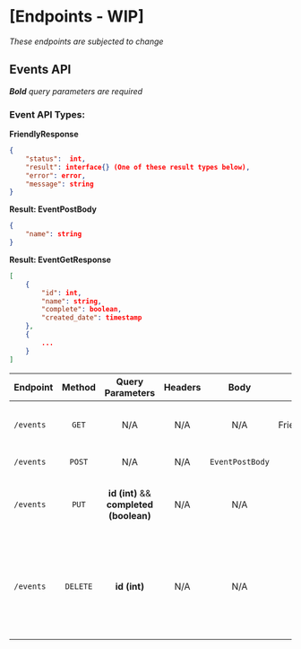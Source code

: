 # [Endpoints - WIP]
_These endpoints are subjected to change_

##  Events API
___Bold__ query parameters are required_

### Event API Types:

__FriendlyResponse__
```JSON
{
	"status":  int,
	"result": interface{} (One of these result types below),
	"error": error,
	"message": string
}
```

__Result: EventPostBody__
```JSON
{
	"name": string
}
```

__Result: EventGetResponse__
```JSON
[
	{
		"id": int,
		"name": string,
		"complete": boolean,
		"created_date": timestamp
	},
    {
    	...
    }
]
```

| Endpoint      | Method           | Query Parameters  | Headers | Body | Response | Description | Auth |
| ------------- |:-------------:| :-----:| :-----:| :----:| :-----:| :----:| :---:|
| `/events`      | `GET` | N/A | N/A | N/A | FriendlyResponse(`EventGetResponse`) | Returns all events `DESC` by created_date | N/A |
| `/events`      | `POST` | N/A | N/A | `EventPostBody` |  `200` success otherwise error | Creates a new event | N/A |
| `/events` | `PUT`     |    __id (int)__  && __completed (boolean)__| N/A | N/A | `200` success otherwise error  | Updates an event complete status by the event ID | N/A |
| `/events`| `DELETE` | __id (int)__ | N/A | N/A | `200` success otherwise error | Deletes an event by its id (this should cascade to all foreign keys associated with this ID) | N/A |